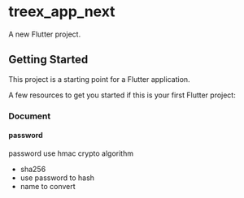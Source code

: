 # treex_app_next

A new Flutter project.

## Getting Started

This project is a starting point for a Flutter application.

A few resources to get you started if this is your first Flutter project:

### Document
#### password
password use hmac crypto algorithm
* sha256
* use password to hash
* name to convert
